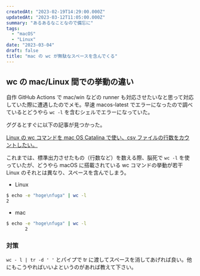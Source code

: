 ```yaml
---
createdAt: "2023-02-19T14:29:00.000Z"
updatedAt: "2023-03-12T11:05:00.000Z"
summary: "あるあるなことなので備忘に"
tags:
  - "macOS"
  - "Linux"
date: "2023-03-04"
draft: false
title: "mac の wc が無駄なスペースを含んでくる"
---
```


## wc の mac/Linux 間での挙動の違い

自作 GitHub Actions で mac/win などの runner も対応させたいなと思って対応していた際に遭遇したのでメモ。早速 macos-latest でエラーになったので調べているとどうやら `wc -l` を含むシェルでエラーになっていた。

ググるとすぐに以下の記事が見つかった。

[Linux の wc コマンドを mac OS Catalina で使い、csv ファイルの行数をカウントしたい。](https://teratail.com/questions/242245)

これまでは、標準出力させたもの（行数など）を数える際、脳死で `wc -l` を使っていたが、どうやら macOS に搭載されている wc コマンドの挙動が若干 Linux のそれとは異なり、スペースを含んでしまう。

- Linux

```bash
$ echo -e "hoge\nfuga" | wc -l
2
```

- mac

```bash
$ echo -e "hoge\nfuga" | wc -l
       2
```

### 対策

`wc - l | tr -d ' '` とパイプで tr に渡してスペースを消してあげれば良い。他にもこうやればいいよというのがあれば教えて下さい。
